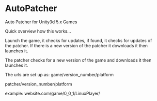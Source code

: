 # AutoPatcher
Auto Patcher for Unity3d 5.x Games

Quick overview how this works...

Launch the game, it checks for updates, if found, it checks for updates of the patcher.
If there is a new version of the patcher it downloads it then launches it.

The patcher checks for a new version of the game and downloads it then launches it.

The urls are set up as: 
game/version_number/platform

patcher/version_number/platform

example: 
website.com/game/0_0_1/LinuxPlayer/


